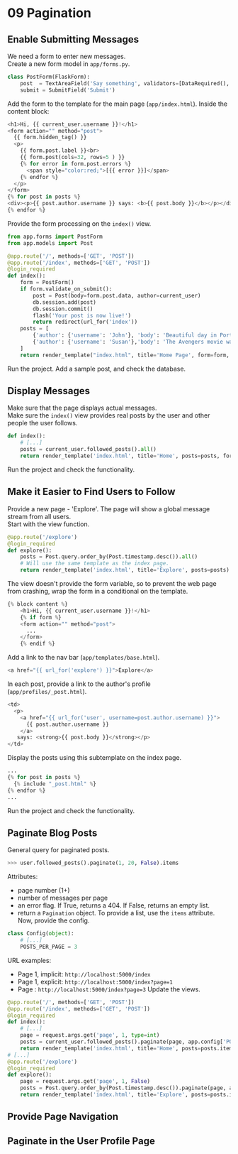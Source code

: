 # 09 Pagination

## Enable Submitting Messages
We need a form to enter new messages.  
Create a new form model in `app/forms.py`.
```python
class PostForm(FlaskForm):
    post  = TextAreaField('Say something', validators=[DataRequired(), Length(min=1, max=140)])
    submit = SubmitField('Submit')
```
Add the form to the template for the main page (`app/index.html`). Inside the content block:
```python
<h1>Hi, {{ current_user.username }}!</h1>
<form action="" method="post">
  {{ form.hidden_tag() }}
  <p>
    {{ form.post.label }}<br>
    {{ form.post(cols=32, rows=5 ) }}
    {% for error in form.post.errors %}
      <span style="color:red;">[{{ error }}]</span>
    {% endfor %}
  </p>
</form>
{% for post in posts %}
<div><p>{{ post.author.username }} says: <b>{{ post.body }}</b></p></div>
{% endfor %}
```
Provide the form processing on the `index()` view.
```python
from app.forms import PostForm
from app.models import Post

@app.route('/', methods=['GET', 'POST'])
@app.route('/index', methods=['GET', 'POST'])
@login_required
def index():
    form = PostForm()
    if form.validate_on_submit():
        post = Post(body=form.post.data, author=current_user)
        db.session.add(post)
        db.session.commit()
        flash('Your post is now live!')
        return redirect(url_for('index'))
    posts = [
        {'author': {'username': 'John'}, 'body': 'Beautiful day in Portland!'},
        {'author': {'username': 'Susan'},'body': 'The Avengers movie was so cool!'}
    ]
    return render_template("index.html", title='Home Page', form=form, posts=posts)
```
Run the project. Add a sample post, and check the database.

## Display Messages
Make sure that the page displays actual messages.  
Make sure the `index()` view provides real posts by the user and other people the user follows.
```python
def index():
    # [...]
    posts = current_user.followed_posts().all()
    return render_template('index.html', title='Home', posts=posts, form=form)
```
Run the project and check the functionality.

## Make it Easier to Find Users to Follow
Provide a new page - 'Explore'. The page will show a global message stream from all users.  
Start with the view function.  
```python
@app.route('/explore')
@login_required
def explore():
    posts = Post.query.order_by(Post.timestamp.desc()).all()
    # Will use the same template as the index page.
    return render_template('index.html', title='Explore', posts=posts)
```
The view doesn't provide the form variable, so to prevent the web page from crashing, wrap the form in a conditional on the template.
```python
{% block content %}
    <h1>Hi, {{ current_user.username }}!</h1>
    {% if form %}
    <form action="" method="post">
      ...
    </form>
    {% endif %}
```
Add a link to the nav bar (`app/templates/base.html`).
```python
<a href="{{ url_for('explore') }}">Explore</a>
```
In each post, provide a link to the author's profile (`app/profiles/_post.html`).
```python
<td>
  <p>
    <a href="{{ url_for('user', username=post.author.username) }}">
      {{ post.author.username }}
    </a>
   says: <strong>{{ post.body }}</strong></p>
</td>
```
Display the posts using this subtemplate on the index page.
```python
...
{% for post in posts %}
  {% include "_post.html" %}
{% endfor %}
...
```
Run the project and check the functionality.

## Paginate Blog Posts
General query for paginated posts.
```python
>>> user.followed_posts().paginate(1, 20, False).items
```
Attributes:
* page number (1+)  
* number of messages per page   
* an error flag. If True, returns a 404. If False, returns an empty list.  
* return a `Pagination` object. To provide a list, use the `items` attribute.   
Now, provide the config.
```python
class Config(object):
    # [...]
    POSTS_PER_PAGE = 3
```
URL examples:
* Page 1, implicit: `http://localhost:5000/index`
* Page 1, explicit: `http://localhost:5000/index?page=1`
* Page : `http://localhost:5000/index?page=3`
Update the views.
```python
@app.route('/', methods=['GET', 'POST'])
@app.route('/index', methods=['GET', 'POST'])
@login_required
def index():
    # [...]
    page = request.args.get('page', 1, type=int)
    posts = current_user.followed_posts().paginate(page, app.config['POSTS_PER_PAGE'], False)
    return render_template('index.html', title='Home', posts=posts.items, form=form)
# [...]
@app.route('/explore')
@login_required
def explore():
    page = request.args.get('page', 1, False)
    posts = Post.query.order_by(Post.timestamp.desc()).paginate(page, app.config['POSTS_PER_PAGE'], False)
    return render_template('index.html', title='Explore', posts=posts.items)
```

## Provide Page Navigation

## Paginate in the User Profile Page

##
